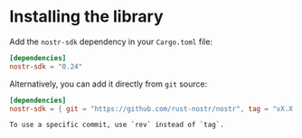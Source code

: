 # Installing the library

Add the `nostr-sdk` dependency in your `Cargo.toml` file:

```toml
[dependencies]
nostr-sdk = "0.24"
```

Alternatively, you can add it directly from `git` source:

```toml
[dependencies]
nostr-sdk = { git = "https://github.com/rust-nostr/nostr", tag = "vX.X.X" }
```

```admonish note
To use a specific commit, use `rev` instead of `tag`.
```
